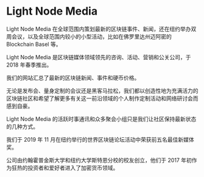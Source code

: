 # 

# Light Node Media

Light Node Media 在全球范围内策划最新的区块链事件、新闻，还在纽约举办双周会议，以及全球范围内较小的小型活动，比如在佛罗里达州迈阿密的 Blockchain Basel 等。

Light Node Media 是区块链媒体领域领先的咨询、活动、营销和公关公司，于 2018 年春季推出。

我们的网站汇总了最新的区块链新闻、事件和硬币价格。

无论是发布会、量身定制的会议还是黑客马拉松，我们都以创造性地为充满活力的区块链社区和希望了解更多有关这一前沿领域的个人制作定制活动和网络研讨会而感到自豪。

Light Node Media 的活跃时事通讯和众多聚会小组只是我们让社区保持最新状态的几种方式。

我们于 2019 年 11 月在纽约举行的世界区块链论坛活动中荣获前五名最佳新媒体奖。

公司由约翰霍普金斯大学和纽约大学斯特恩分校的校友创立，他们于 2017 年初作为狂热的投资者和爱好者进入了加密货币领域。

